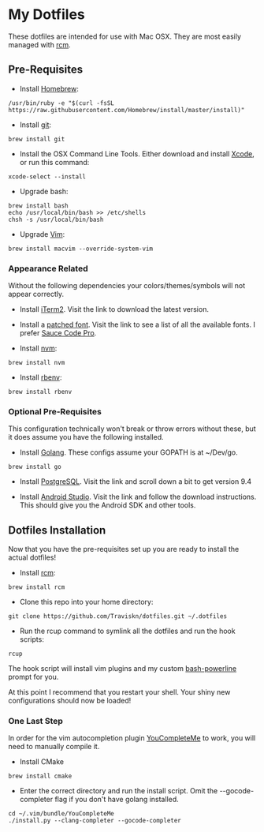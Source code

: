 # My Dotfiles

These dotfiles are intended for use with Mac OSX.
They are most easily managed with [rcm](https://github.com/thoughtbot/rcm).

## Pre-Requisites
- Install [Homebrew](http://brew.sh/):
```shell
/usr/bin/ruby -e "$(curl -fsSL https://raw.githubusercontent.com/Homebrew/install/master/install)"
```

- Install [git](https://git-scm.com/):
```shell
brew install git
```

- Install the OSX Command Line Tools.
Either download and install [Xcode](https://developer.apple.com/xcode/download/), or run this command:
```shell
xcode-select --install
```

- Upgrade bash:
```shell
brew install bash
echo /usr/local/bin/bash >> /etc/shells
chsh -s /usr/local/bin/bash
```

- Upgrade [Vim](http://macvim-dev.github.io/macvim/):
```shell
brew install macvim --override-system-vim
```

### Appearance Related
Without the following dependencies your colors/themes/symbols will not appear correctly.

- Install [iTerm2](https://www.iterm2.com/version3.html).
Visit the link to download the latest version.

- Install a [patched font](https://github.com/ryanoasis/nerd-fonts).
Visit the link to see a list of all the available fonts.  I prefer [Sauce Code Pro](https://github.com/ryanoasis/nerd-fonts/raw/master/patched-fonts/SourceCodePro/Regular/complete/Sauce%20Code%20Pro%20Nerd%20Font%20Complete%20Mono.ttf).


- Install [nvm](https://github.com/creationix/nvm):
```shell
brew install nvm
```

- Install [rbenv](https://github.com/rbenv/rbenv):
```shell
brew install rbenv
```

### Optional Pre-Requisites
This configuration technically won't break or throw errors without these, but it does assume you have the following installed.

- Install [Golang](https://golang.org/).
These configs assume your GOPATH is at ~/Dev/go.
```shell
brew install go
```

- Install [PostgreSQL](http://postgresapp.com/).
Visit the link and scroll down a bit to get version 9.4

- Install [Android Studio](https://developer.android.com/studio/index.html).
Visit the link and follow the download instructions.  This should give you the Android SDK and other tools.

## Dotfiles Installation
Now that you have the pre-requisites set up you are ready to install the actual dotfiles!
- Install [rcm](https://github.com/thoughtbot/rcm):
```shell
brew install rcm
```
- Clone this repo into your home directory:
```shell
git clone https://github.com/Traviskn/dotfiles.git ~/.dotfiles
```
- Run the rcup command to symlink all the dotfiles and run the hook scripts:
```shell
rcup
```

The hook script will install vim plugins and my custom [bash-powerline](https://github.com/traviskn/bash-powerline) prompt for you.

At this point I recommend that you restart your shell.  Your shiny new configurations should now be loaded!

### One Last Step
In order for the vim autocompletion plugin [YouCompleteMe](https://valloric.github.io/YouCompleteMe/) to work, you will need to manually compile it.
- Install CMake
```shell
brew install cmake
```

- Enter the correct directory and run the install script. Omit the --gocode-completer flag if you don't have golang installed.
```shell
cd ~/.vim/bundle/YouCompleteMe
./install.py --clang-completer --gocode-completer
```

